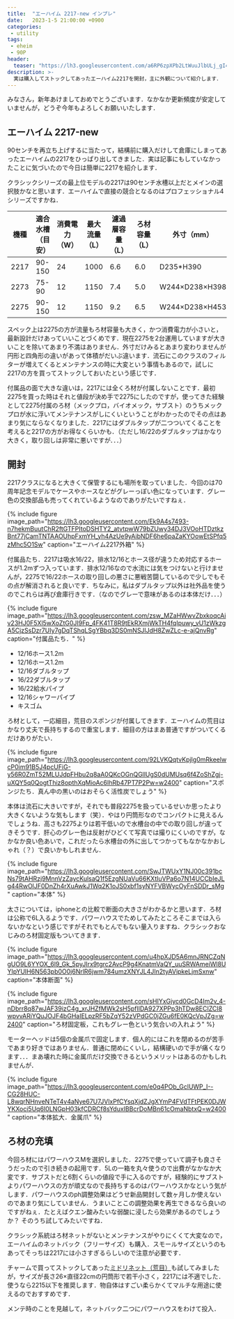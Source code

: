 ```yaml
---
title:  "エーハイム 2217-new インプレ"
date:   2023-1-5 21:00:00 +0900
categories: 
 - utility
tags:
 - eheim
 - 90P
header:
  teaser: "https://lh3.googleusercontent.com/a6RP6zpXPb2LtWuuJlbULj_gI4FTbKQfGV4dNfFMWDJovLy_VDSQyHb3ZXQel_VvE644jZDR4EIQt8dXP4il6DMgz1f8zAPew0cPgKaf6RLy6benKIVVw_Awq6mmV5m0iaLwsCKl=s0"
description: >-
  実は購入してストックしてあったエーハイム2217を開封，主に外観について紹介します．
---
```



みなさん，新年あけましておめでとうございます．なかなか更新頻度が安定していませんが，どうぞ今年もよろしくお願いいたします．


## エーハイム 2217-new

90センチを再立ち上げするに当たって，結構前に購入だけして倉庫にしまってあったエーハイムの2217をひっぱり出してきました．実は記事にもしていなかったことに気づいたので今日は簡単に2217を紹介します．

クラシックシリーズの最上位モデルの2217は90センチ水槽以上だとメインの選択肢かなと思います．エーハイムで直接の競合となるのはプロフェッショナル4シリーズですかね．

| 機種 | 適合水槽（目安） | 消費電力（W） | 最大流量（L） | 濾過層容量（L） | ろ材容量（L） | 外寸（mm）     | 吸水ホース（mm） | 排水ホース（mm） |
|------|------------------|---------------|---------------|-----------------|---------------|----------------|------------------|------------------|
| 2217 | 90-150           | 24            | 1000          | 6.6             | 6.0           | D235*H390      | 16/22            | 12/16            |
| 2273 | 75-90            | 12            | 1150          | 7.4             | 5.0           | W244×D238×H398 | 16/22            | 16/22            |
| 2275 | 90-150           | 12            | 1150          | 9.2             | 6.5           | W244×D238×H453 | 16/22            | 16/22            |

スペック上は2275の方が流量もろ材容量も大きく，かつ消費電力が小さいと，最新設計だけあっていいことづくめです．現在2275を2台運用していますが大きいことを除いてあまり不満はありません．外寸だけみるとあまり変わりませんが円形と四角形の違いがあって体積がだいぶ違います．流石にこのクラスのフィルターが増えてくるとメンテナンスの時に大変という事情もあるので，試しに2217の方を買ってストックしておいたという感じです．

付属品の面で大きな違いは，2217には全くろ材が付属しないことです．最初2275を買った時はそれと値段が決め手で2275にしたのですが，使ってきた経験として2275付属のろ材（メックプロ，バイオメック，サブスト）のうちメックプロが水に浮いてメンテナンスがしにくいということがわかったのでその点はあまり気にならなくなりました．2217にはダブルタップが二つついてくることを考えると2217の方がお得なくらいかも．（ただし16/22のダブルタップはかなり大きく，取り回しは非常に悪いですが．．．）

## 開封

2217クラスになると大きくて保管するにも場所を取っていました．今回のは70周年記念モデルでケースやホースなどがグレーっぽい色になっています．グレー色の交換部品も売ってくれているようなのでありがたいですねぇ．

{% include figure image_path="https://lh3.googleusercontent.com/Ek9A4s7493-n7hekmBuutChR2ftGTFPItoDSHTY2_atvtpwW79bZUwy34DJ3VOoHTDztkzBnt77jCamTNTAAOUhpFxmYH_yh4AzUe9yAibNDF6he6paZaKYOowEtSPfq5zMhc5O1Sw" caption="エーハイム2217外箱" %}

付属品たち．2217は吸水16/22，排水12/16とホース径が違うため対応するホースが1.2mずつ入っています．排水12/16なので水流には気をつけないと行けませんが，2275で16/22ホースの取り回しの悪さに悪戦苦闘しているので少しでもその点が解消されると良いです．ちなみに，私はダブルタップ以外は社外品を使うのでこれらは再び倉庫行きです．（なのでグレーで意味があるのは本体だけ．．．）

{% include figure image_path="https://lh3.googleusercontent.com/zsw_MZaHWwvZbxkoqcAiv23HJ0F5Xl5wXoZtG0JI9Fp_4FK41T8R9tEkRXmjWkTH4fqIpuwy_vU1zWkzgA5CjzSsDzr7UIy7gDqTShqLSgYBbq3DS0mNSJlJdH8ZwZLc-e-ajQnvRg" caption="付属品たち．" %}

- 12/16ホース1.2m
- 12/16ホース1.2m
- 12/16ダブルタップ
- 16/22ダブルタップ
- 16/22給水パイプ
- 12/16シャワーパイプ
- キスゴム


ろ材として，一応細目，荒目のスポンジが付属してきます．エーハイムの荒目はかなり丈夫で長持ちするので重宝します．細目の方はまあ普通ですがついてくるだけありがたい．

{% include figure image_path="https://lh3.googleusercontent.com/92LVKQqtvKpjIg0mRkeelwcP0im91B5J4pcUFiG-y56R0ZmT52MLUJdpFHbu2q8aA0QKcOGnQGllUgS0dUMUsq6f4ZoShZgj-uXQY5q0QogtThiz8opthXqMioAc6IhRb47PT7P2Pw=w2400" caption="スポンジたち．真ん中の黒いのはおそらく活性炭でしょう" %}


本体は流石に大きいですが，それでも普段2275を扱っているせいか思ったより大きくないような気もします（笑）．やはり円筒形なのでコンパクトに見えるんでしょうね．高さも2275よりは若干低いので水槽台の中での取り回しが違ってきそうです．肝心のグレー色は反射がひどくて写真では撮りにくいのですが，なかなか良い色あいで，これだったら水槽台の外に出してつかってもなかなかおしゃれ（？）で良いかもしれません．

{% include figure image_path="https://lh3.googleusercontent.com/SwJTWUxY1NJ00c391bcNs79tAHRzj9MnnVzZaycKulsaQ1f5EzgNUaVu66KXtIuVPa6o7N14UCCbIeJLg44RwOlJF0DnZh4rXuAwkJ1Wq2K1oJS0xbf1syNYFVBWycOyFnSDDr_sMg" caption="本体" %}


太さについては，iphoneとの比較で断面の大きさがわかるかと思います．ろ材は公称で6L入るようです．パワーハウスでためしてみたところそこまでは入らないかなという感じですがそれでもとんでもない量入りますね．クラシックおなじみのろ材固定版もついてきます．

{% include figure image_path="https://lh3.googleusercontent.com/u4hpXJD5A6mnJRNCZqNgUO9L6YYOX_6l9_Gk_5pyJIrx9tgrc2AvcP9g4KnatmVaQY_uuSRWAmeiWl8UYIpYUIH6N563pb0O0j6NrlR6jwm784umzXNYJL4JIn2tyAVipkeLjmSxnw" caption="本体断面" %}

{% include figure image_path="https://lh3.googleusercontent.com/sHIYxGjycd0GcD4Im2v_4-nDbrr8q87wJAF39izC4g_xrJHZfMWk2sH5pfIlDA927XPPp3hTDw8ECIZCI8wpvvARiYQuJOJF4bGHaIELpzRF5bZqY52zVPdGC0jZGu6fE0KQcVpJZg=w2400" caption="ろ材固定板，これもグレー色という気合いの入れよう" %}

モーターヘッドは5個の金属爪で固定します．個人的にはこれを閉めるのが苦手であまり好きではありません．普通に閉めにくいし，結構硬いので手が痛くなります．．．まあ壊れた時に金属爪だけ交換できるというメリットはあるのかもしれませんが．

{% include figure image_path="https://lh3.googleusercontent.com/e0q4POb_GclUWP_I--CG28HUC-L8wqrNHnveNTeT4v4aNye67U7JVlxPfCYsqXjdZJgXYmP4FVdTFtPEK0DJWYKXoci5Uq6I0LNGpH03kfCDRCf8sYduxIBBcrDoMBn61cOmaNbtxQ=w2400" caption="本体拡大．金属爪" %}



## ろ材の充填

今回ろ材にはパワーハウスMを選択しました．2275で使っていて調子も良さそうだったので引き続きの起用です．5Lの一箱を丸々使うので出費がなかなか大変です．サブストだと6割くらいの値段で手に入るのですが，経験的にサブストよりパワーハウスの方が頑丈なので長持ちするのはパワーハウスかなという気がします．パワーハウスのph調整効果はどうせ新品開封して数ヶ月しか使えないのであまり気にしていません．うまいことこの調整効果を再生できるなら良いのですがねぇ．たとえばクエン酸みたいな弱酸に浸したら効果があるのでしょうか？ そのうち試してみたいですね．


クラシック系統はろ材ネットがないとメンテナンスがやりにくくて大変なので，エーハイムのネットバック（フリーサイズ）も購入．スモールサイズというのもあってそっちは2217には小さすぎるらしいので注意が必要です．



チャームで買ってストックしてあった[ミドリネット（荒目）](https://www.shopping-charm.jp/product/2c2c2c2c-2c2c-2c2c-2c2c-2c3531363431)も試してみましたが，サイズが長さ26×直径22cmの円筒形で若干小さく，2217には不適でした．使うなら2215以下を推奨します．物自体はすごい柔らかくてマルチな用途に使えるのでおすすめです．


メンテ時のことを見越して，ネットバック二つにパワーハウスをわけて投入．


## 









